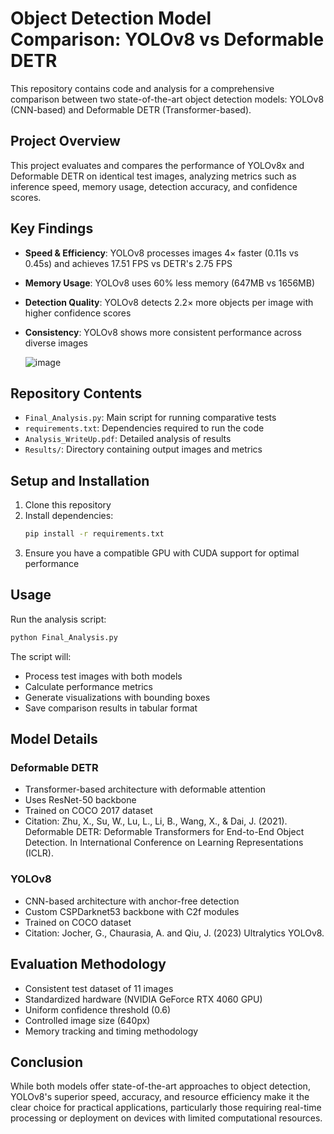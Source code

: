 # Object Detection Model Comparison: YOLOv8 vs Deformable DETR

This repository contains code and analysis for a comprehensive comparison between two state-of-the-art object detection models: YOLOv8 (CNN-based) and Deformable DETR (Transformer-based).

## Project Overview

This project evaluates and compares the performance of YOLOv8x and Deformable DETR on identical test images, analyzing metrics such as inference speed, memory usage, detection accuracy, and confidence scores.

## Key Findings

- **Speed & Efficiency**: YOLOv8 processes images 4× faster (0.11s vs 0.45s) and achieves 17.51 FPS vs DETR's 2.75 FPS
- **Memory Usage**: YOLOv8 uses 60% less memory (647MB vs 1656MB)
- **Detection Quality**: YOLOv8 detects 2.2× more objects per image with higher confidence scores
- **Consistency**: YOLOv8 shows more consistent performance across diverse images

  ![image](https://github.com/user-attachments/assets/cfff40d1-9db7-412e-b408-8b560f732bb1)

## Repository Contents

- `Final_Analysis.py`: Main script for running comparative tests
- `requirements.txt`: Dependencies required to run the code
- `Analysis_WriteUp.pdf`: Detailed analysis of results
- `Results/`: Directory containing output images and metrics

## Setup and Installation

1. Clone this repository
2. Install dependencies:
   ```bash
   pip install -r requirements.txt
   ```
3. Ensure you have a compatible GPU with CUDA support for optimal performance

## Usage

Run the analysis script:
```bash
python Final_Analysis.py
```

The script will:
- Process test images with both models
- Calculate performance metrics
- Generate visualizations with bounding boxes
- Save comparison results in tabular format

## Model Details

### Deformable DETR
- Transformer-based architecture with deformable attention
- Uses ResNet-50 backbone
- Trained on COCO 2017 dataset
- Citation: Zhu, X., Su, W., Lu, L., Li, B., Wang, X., & Dai, J. (2021). Deformable DETR: Deformable Transformers for End-to-End Object Detection. In International Conference on Learning Representations (ICLR).

### YOLOv8
- CNN-based architecture with anchor-free detection
- Custom CSPDarknet53 backbone with C2f modules
- Trained on COCO dataset
- Citation: Jocher, G., Chaurasia, A. and Qiu, J. (2023) Ultralytics YOLOv8.

## Evaluation Methodology

- Consistent test dataset of 11 images
- Standardized hardware (NVIDIA GeForce RTX 4060 GPU)
- Uniform confidence threshold (0.6)
- Controlled image size (640px)
- Memory tracking and timing methodology

## Conclusion

While both models offer state-of-the-art approaches to object detection, YOLOv8's superior speed, accuracy, and resource efficiency make it the clear choice for practical applications, particularly those requiring real-time processing or deployment on devices with limited computational resources.

